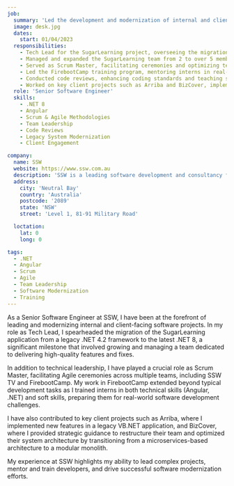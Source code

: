 ```yaml
---
job:
  summary: 'Led the development and modernization of internal and client-facing software solutions, managed cross-functional teams, and conducted training programs to enhance technical and soft skills.'
  image: desk.jpg
  dates:
    start: 01/04/2023
  responsibilities:
    - Tech Lead for the SugarLearning project, overseeing the migration of a legacy .NET 4.2 application to .NET 8.
    - Managed and expanded the SugarLearning team from 2 to over 5 members, driving feature development and ensuring high-quality deliverables.
    - Served as Scrum Master, facilitating ceremonies and optimizing team performance across multiple teams, including SSW TV and FirebootCamp.
    - Led the FirebootCamp training program, mentoring interns in real-life work scenarios and overseeing the full application lifecycle in Angular and .NET.
    - Conducted code reviews, enhancing coding standards and teaching soft skills related to effective communication with stakeholders and product owners.
    - Worked on key client projects such as Arriba and BizCover, implementing new features and improving system architecture.
  role: 'Senior Software Engineer'
  skills:
    - .NET 8
    - Angular
    - Scrum & Agile Methodologies
    - Team Leadership
    - Code Reviews
    - Legacy System Modernization
    - Client Engagement

company:
  name: SSW
  website: https://www.ssw.com.au
  description: 'SSW is a leading software development and consultancy firm specializing in delivering high-quality, custom software solutions to clients across various industries. The company emphasizes agile practices and continuous improvement to meet business goals effectively.'
  address:
    city: 'Neutral Bay'
    country: 'Australia'
    postcode: '2089'
    state: 'NSW'
    street: 'Level 1, 81-91 Military Road'

  loctation:
    lat: 0
    long: 0

tags:
  - .NET
  - Angular
  - Scrum
  - Agile
  - Team Leadership
  - Software Modernization
  - Training
---
```


As a Senior Software Engineer at SSW, I have been at the forefront of leading and modernizing internal and client-facing software projects. In my role as Tech Lead, I spearheaded the migration of the SugarLearning application from a legacy .NET 4.2 framework to the latest .NET 8, a significant milestone that involved growing and managing a team dedicated to delivering high-quality features and fixes.

In addition to technical leadership, I have played a crucial role as Scrum Master, facilitating Agile ceremonies across multiple teams, including SSW TV and FirebootCamp. My work in FirebootCamp extended beyond typical development tasks as I trained interns in both technical skills (Angular, .NET) and soft skills, preparing them for real-world software development challenges.

I have also contributed to key client projects such as Arriba, where I implemented new features in a legacy VB.NET application, and BizCover, where I provided strategic guidance to restructure their team and optimized their system architecture by transitioning from a microservices-based architecture to a modular monolith.

My experience at SSW highlights my ability to lead complex projects, mentor and train developers, and drive successful software modernization efforts.
